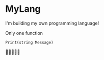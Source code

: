 # MyLang

I'm building my own programming language!

Only one function 

```Print(string Message)```

🤔🤔🤔🤔🤔
